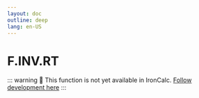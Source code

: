 ```yaml
---
layout: doc
outline: deep
lang: en-US
---
```


# F.INV.RT

::: warning
🚧 This function is not yet available in IronCalc.
[Follow development here](https://github.com/ironcalc/IronCalc/labels/Functions)
:::